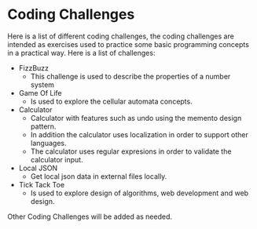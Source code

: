 # Coding Challenges
Here is a list of different coding challenges, the coding challenges are intended as exercises used to practice some basic programming concepts in a practical way. Here is a list of challenges:

* FizzBuzz
    - This challenge is used to describe the properties of a number system
* Game Of Life
    - Is used to explore the cellular automata concepts.
* Calculator
    - Calculator with features such as undo using the memento design pattern. 
    - In addition the calculator uses localization in order to support other languages.
    - The calculator uses regular expresions in order to validate the calculator input. 
* Local JSON
    - Get local json data in external files locally. 
* Tick Tack Toe
    - Is used to explore design of algorithms, web development and web design. 

Other Coding Challenges will be added as needed.
